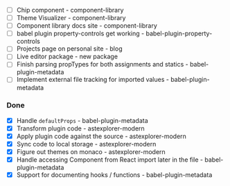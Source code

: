 - [ ] Chip component - component-library
- [ ] Theme Visualizer - component-library
- [ ] Component library docs site - component-library
- [ ] babel plugin property-controls get working -
      babel-plugin-property-controls
- [ ] Projects page on personal site - blog
- [ ] Live editor package - new package
- [ ] Finish parsing propTypes for both assignments and statics -
      babel-plugin-metadata
- [ ] Implement external file tracking for imported values -
      babel-plugin-metadata

### Done

- [x] Handle `defaultProps` - babel-plugin-metadata
- [x] Transform plugin code - astexplorer-modern
- [x] Apply plugin code against the source - astexplorer-modern
- [x] Sync code to local storage - astexplorer-modern
- [x] Figure out themes on monaco - astexplorer-modern
- [x] Handle accessing Component from React import later in the file -
      babel-plugin-metadata
- [x] Support for documenting hooks / functions - babel-plugin-metadata
